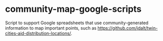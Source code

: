 # community-map-google-scripts
Script to support Google spreadsheets that use community-generated information to map important points, such as https://github.com/jdalt/twin-cities-aid-distribution-locations/. 
